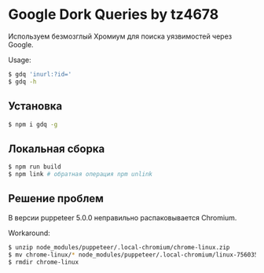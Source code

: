# Google Dork Queries by tz4678

Используем безмозглый Хромиум для поиска уязвимостей через Google.

Usage:

```zsh
$ gdq 'inurl:?id='
$ gdq -h
```

## Установка

```zsh
$ npm i gdq -g
```

## Локальная сборка

```zsh
$ npm run build
$ npm link # обратная операция npm unlink
```

## Решение проблем

В версии puppeteer 5.0.0 неправильно распаковывается Chromium.

Workaround:

```zsh
$ unzip node_modules/puppeteer/.local-chromium/chrome-linux.zip
$ mv chrome-linux/* node_modules/puppeteer/.local-chromium/linux-756035/chrome-linux
$ rmdir chrome-linux
```
